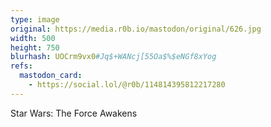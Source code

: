 ```yaml
---
type: image
original: https://media.r0b.io/mastodon/original/626.jpg
width: 500
height: 750
blurhash: UOCrm9vx0#Jq$+WANcj[55Oa$%$eNGf8xYog
refs:
  mastodon_card:
    - https://social.lol/@r0b/114814395812217280
---
```


Star Wars: The Force Awakens
